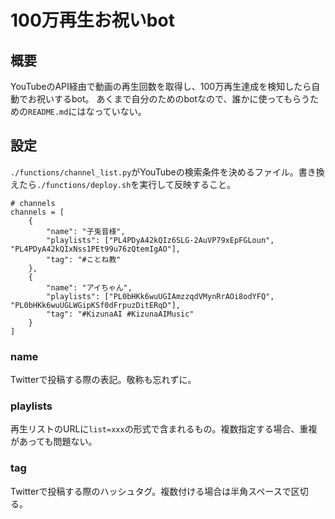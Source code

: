 # 100万再生お祝いbot

## 概要
YouTubeのAPI経由で動画の再生回数を取得し、100万再生達成を検知したら自動でお祝いするbot。
あくまで自分のためのbotなので、誰かに使ってもらうための`README.md`にはなっていない。


## 設定
`./functions/channel_list.py`がYouTubeの検索条件を決めるファイル。書き換えたら`./functions/deploy.sh`を実行して反映すること。

```
# channels
channels = [
    {
        "name": "子兎音様",
        "playlists": ["PL4PDyA42kQIz6SLG-2AuVP79xEpFGLoun", "PL4PDyA42kQIxNss1PEt99u76zQtemIgAO"],
        "tag": "#ことね教"
    },
    {
        "name": "アイちゃん",
        "playlists": ["PL0bHKk6wuUGIAmzzqdVMynRrAOi8odYFQ", "PL0bHKk6wuUGLWGipKSf0dFrpuzDitERqD"],
        "tag": "#KizunaAI #KizunaAIMusic"
    }
]
```

### name
Twitterで投稿する際の表記。敬称も忘れずに。

### playlists
再生リストのURLに`list=xxx`の形式で含まれるもの。複数指定する場合、重複があっても問題ない。

### tag
Twitterで投稿する際のハッシュタグ。複数付ける場合は半角スペースで区切る。


